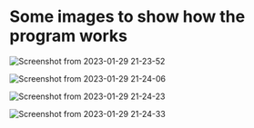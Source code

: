 # Some images to show how the program works

![Screenshot from 2023-01-29 21-23-52](https://user-images.githubusercontent.com/93099304/215364963-a5940d60-f5bd-443b-8b94-933cf110f8e9.png)


![Screenshot from 2023-01-29 21-24-06](https://user-images.githubusercontent.com/93099304/215364991-651aaaf2-3991-4824-bb40-1e482da0a822.png)


![Screenshot from 2023-01-29 21-24-23](https://user-images.githubusercontent.com/93099304/215365031-f386943d-efbc-4d76-b8ee-75895b2d3395.png)


![Screenshot from 2023-01-29 21-24-33](https://user-images.githubusercontent.com/93099304/215365051-7a32bbcf-ceda-4f3c-9fe9-3bc7297ef6ea.png)
